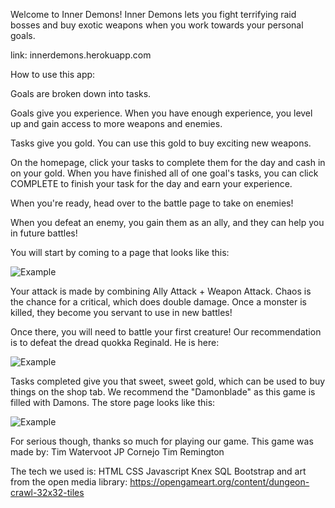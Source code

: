 Welcome to Inner Demons!
Inner Demons lets you fight terrifying raid bosses and buy exotic weapons when you work towards your personal goals.

link: innerdemons.herokuapp.com

How to use this app:

Goals are broken down into tasks.

Goals give you experience. When you have enough experience, you level up and gain access to more weapons and enemies.

Tasks give you gold. You can use this gold to buy exciting new weapons.

On the homepage, click your tasks to complete them for the day and cash in on your gold.
When you have finished all of one goal's tasks, you can click COMPLETE to finish your task for the day and earn your experience.

When you're ready, head over to the battle page to take on enemies!

When you defeat an enemy, you gain them as an ally, and they can help you in future battles!

You will start by coming to a page that looks like this:

![Example](template.png)

Your attack is made by combining Ally Attack + Weapon Attack. Chaos is the chance for a critical, which does double damage. Once a monster is killed, they become you servant to use in new battles!

Once there, you will need to battle your first creature!  Our recommendation is to defeat the dread quokka Reginald.  He is here:

![Example](template.png)

Tasks completed give you that sweet, sweet gold, which can be used to buy things on the shop tab. We recommend the "Damonblade" as this game is filled with Damons. The store page looks like this:

![Example](template.png)

For serious though, thanks so much for playing our game.  This game was made by:
Tim Watervoot
JP Cornejo
Tim Remington

The tech we used is:
HTML
CSS
Javascript
Knex
SQL
Bootstrap
and art from the open media library: https://opengameart.org/content/dungeon-crawl-32x32-tiles

